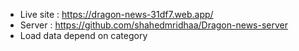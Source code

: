- Live site : https://dragon-news-31df7.web.app/
- Server : https://github.com/shahedmridhaa/Dragon-news-server
- Load data depend on category
